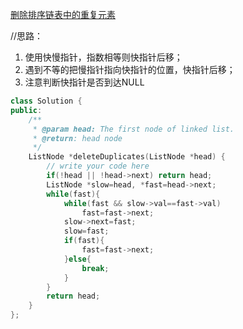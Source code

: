 [删除排序链表中的重复元素](http://www.lintcode.com/zh-cn/problem/remove-duplicates-from-sorted-list/)

//思路：
1. 使用快慢指针，指数相等则快指针后移；
2. 遇到不等的把慢指针指向快指针的位置，快指针后移；
3. 注意判断快指针是否到达NULL

```cpp
class Solution {
public:
    /**
     * @param head: The first node of linked list.
     * @return: head node
     */
    ListNode *deleteDuplicates(ListNode *head) {
        // write your code here
        if(!head || !head->next) return head;
        ListNode *slow=head, *fast=head->next;
        while(fast){
            while(fast && slow->val==fast->val)
                fast=fast->next;
            slow->next=fast;
            slow=fast;
            if(fast){
                fast=fast->next;
            }else{
                break;
            }
        }
        return head;
    }
};
```
